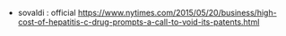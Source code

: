- sovaldi : official https://www.nytimes.com/2015/05/20/business/high-cost-of-hepatitis-c-drug-prompts-a-call-to-void-its-patents.html
